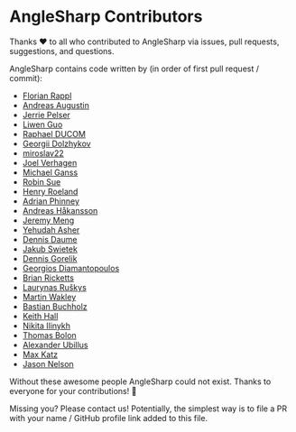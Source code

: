 # AngleSharp Contributors

Thanks :heart: to all who contributed to AngleSharp via issues, pull requests, suggestions, and questions.

AngleSharp contains code written by (in order of first pull request / commit):

* [Florian Rappl](https://github.com/FlorianRappl)
* [Andreas Augustin](https://github.com/AndreasAugustin)
* [Jerrie Pelser](https://github.com/jerriep)
* [Liwen Guo](https://github.com/Livven)
* [Raphael DUCOM](https://github.com/rducom)
* [Georgii Dolzhykov](https://github.com/thorn0)
* [miroslav22](https://github.com/miroslav22)
* [Joel Verhagen](https://github.com/joelverhagen)
* [Michael Ganss](https://github.com/mganss)
* [Robin Sue](https://github.com/Suchiman)
* [Henry Roeland](https://github.com/driekus77)
* [Adrian Phinney](https://github.com/TheCloudlessSky)
* [Andreas Håkansson](https://github.com/thecodejunkie)
* [Jeremy Meng](https://github.com/jeremymeng)
* [Yehudah Asher](https://github.com/YehudahA)
* [Dennis Daume](https://github.com/flagbug)
* [Jakub Swietek](https://github.com/jswietek)
* [Dennis Gorelik](https://github.com/dennisgorelik)
* [Georgios Diamantopoulos](https://github.com/georgiosd)
* [Brian Ricketts](https://github.com/briman0094)
* [Laurynas Ruškys](https://github.com/laurynasr)
* [Martin Wakley](https://github.com/comdw)
* [Bastian Buchholz](https://github.com/campersau)
* [Keith Hall](https://github.com/keith-hall)
* [Nikita Ilinykh](https://github.com/Gordory)
* [Thomas Bolon](https://github.com/tbolon)
* [Alexander Ubillus](https://github.com/alexanderuv)
* [Max Katz](https://github.com/Tirraon)
* [Jason Nelson](https://github.com/iamcarbon)

Without these awesome people AngleSharp could not exist. Thanks to everyone for your contributions! :beers:

Missing you? Please contact us! Potentially, the simplest way is to file a PR with your name / GitHub profile link added to this file.
